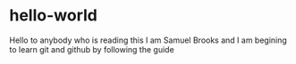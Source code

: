 # hello-world

Hello to anybody who is reading this
I am Samuel Brooks and I am begining to learn git and github by following the guide
